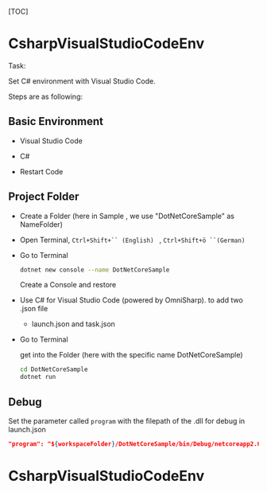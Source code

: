 [TOC]

# CsharpVisualStudioCodeEnv

Task:

Set C# environment with Visual Studio Code.

Steps are as following:

## Basic Environment

* Visual Studio Code

* C# 

* Restart Code

  

## Project Folder

* Create a Folder (here in Sample , we use "DotNetCoreSample" as NameFolder)

* Open Terminal, `Ctrl+Shift+`` (English) ` , `Ctrl+Shift+ö ``(German)`

* Go to Terminal

  ```bash
  dotnet new console --name DotNetCoreSample
  ```

  Create a  Console and restore

* Use C# for Visual Studio Code (powered by OmniSharp). to add two .json file

  * launch.json  and task.json

* Go to Terminal

  get into the Folder (here with the specific name DotNetCoreSample)

  ```bash
  cd DotNetCoreSample
  dotnet run
  ```


## Debug

Set the parameter called `program` with the  filepath of the .dll for debug in launch.json 

```json
"program": "${workspaceFolder}/DotNetCoreSample/bin/Debug/netcoreapp2.0/DotNetCoreSample.dll",
```
# CsharpVisualStudioCodeEnv
